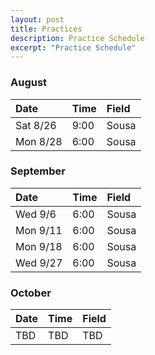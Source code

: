 ```yaml
---
layout: post
title: Practices
description: Practice Schedule
excerpt: "Practice Schedule"
---
```


### August

| Date | Time | Field |
|:---|:---|:---|
| Sat 8/26 | 9:00 | Sousa |
| Mon 8/28 | 6:00 | Sousa |

### September

| Date | Time | Field |
|:---|:---|:---|
| Wed 9/6  | 6:00 | Sousa |
| Mon 9/11 | 6:00 | Sousa |
| Mon 9/18 | 6:00 | Sousa |
| Wed 9/27 | 6:00 | Sousa |

### October

| Date | Time | Field |
|:---|:---|:---|
| TBD | TBD | TBD |
